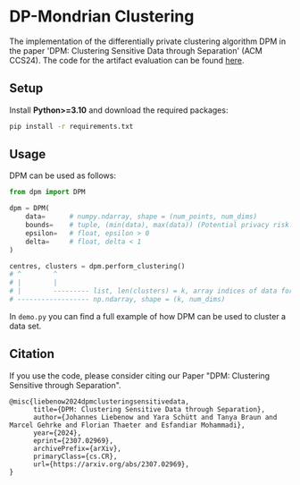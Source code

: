 # DP-Mondrian Clustering
The implementation of the differentially private clustering algorithm DPM in the paper 'DPM: Clustering Sensitive Data through Separation' (ACM CCS24). The code for the artifact evaluation can be found [here](https://github.com/UzL-PrivSec/clustering-evaluation). 

## Setup
Install **Python>=3.10** and download the required packages:
```bash
pip install -r requirements.txt
```
## Usage
DPM can be used as follows:
```Python
from dpm import DPM

dpm = DPM(
    data=      # numpy.ndarray, shape = (num_points, num_dims) 
    bounds=    # tuple, (min(data), max(data)) (Potential privacy risk!)
    epsilon=   # float, epsilon > 0 
    delta=     # float, delta < 1
)

centres, clusters = dpm.perform_clustering()
# ^        ^
# |        |
# |        --------- list, len(clusters) = k, array indices of data for each cluster
# ------------------ np.ndarray, shape = (k, num_dims)
```
In `demo.py` you can find a full example of how DPM can be used to cluster a data set.

## Citation
If you use the code, please consider citing our Paper "DPM: Clustering Sensitive through Separation". 
```
@misc{liebenow2024dpmclusteringsensitivedata,
      title={DPM: Clustering Sensitive Data through Separation}, 
      author={Johannes Liebenow and Yara Schütt and Tanya Braun and Marcel Gehrke and Florian Thaeter and Esfandiar Mohammadi},
      year={2024},
      eprint={2307.02969},
      archivePrefix={arXiv},
      primaryClass={cs.CR},
      url={https://arxiv.org/abs/2307.02969}, 
}
```
